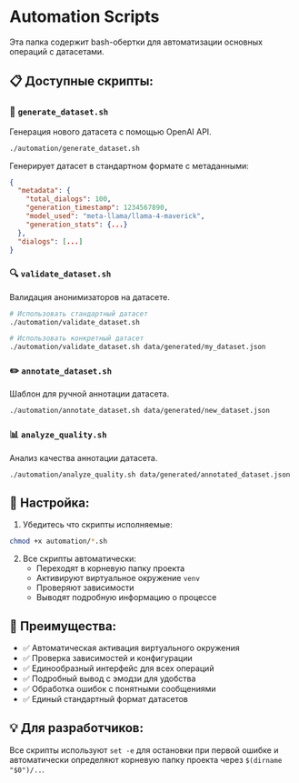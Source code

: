# Automation Scripts

Эта папка содержит bash-обертки для автоматизации основных операций с датасетами.

## 📋 Доступные скрипты:

### 🚀 `generate_dataset.sh`
Генерация нового датасета с помощью OpenAI API.
```bash
./automation/generate_dataset.sh
```
Генерирует датасет в стандартном формате с метаданными:
```json
{
  "metadata": {
    "total_dialogs": 100,
    "generation_timestamp": 1234567890,
    "model_used": "meta-llama/llama-4-maverick",
    "generation_stats": {...}
  },
  "dialogs": [...]
}
```

### 🔍 `validate_dataset.sh`
Валидация анонимизаторов на датасете.
```bash
# Использовать стандартный датасет
./automation/validate_dataset.sh

# Использовать конкретный датасет
./automation/validate_dataset.sh data/generated/my_dataset.json
```

### ✏️ `annotate_dataset.sh`
Шаблон для ручной аннотации датасета.
```bash
./automation/annotate_dataset.sh data/generated/new_dataset.json
```

### 📊 `analyze_quality.sh`
Анализ качества аннотации датасета.
```bash
./automation/analyze_quality.sh data/generated/annotated_dataset.json
```

## 🔧 Настройка:

1. Убедитесь что скрипты исполняемые:
```bash
chmod +x automation/*.sh
```

2. Все скрипты автоматически:
   - Переходят в корневую папку проекта
   - Активируют виртуальное окружение `venv`
   - Проверяют зависимости
   - Выводят подробную информацию о процессе

## 🎯 Преимущества:

- ✅ Автоматическая активация виртуального окружения
- ✅ Проверка зависимостей и конфигурации
- ✅ Единообразный интерфейс для всех операций
- ✅ Подробный вывод с эмодзи для удобства
- ✅ Обработка ошибок с понятными сообщениями
- ✅ Единый стандартный формат датасетов

## 💡 Для разработчиков:

Все скрипты используют `set -e` для остановки при первой ошибке и автоматически определяют корневую папку проекта через `$(dirname "$0")/..`. 